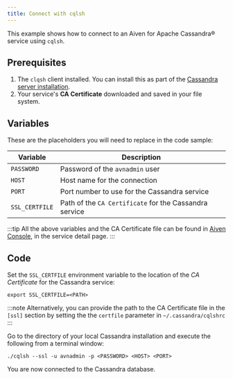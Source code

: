 ```yaml
---
title: Connect with cqlsh
---
```


This example shows how to connect to an Aiven for Apache Cassandra® service using `cqlsh`.

## Prerequisites

1.  The `clqsh` client installed. You can install this as part of the
    [Cassandra server
    installation](https://cassandra.apache.org/doc/latest/cassandra/getting_started/installing.html).
2.  Your service's **CA Certificate** downloaded and saved in your file
    system.

## Variables

These are the placeholders you will need to replace in the code sample:

| Variable       | Description                                            |
| -------------- | ------------------------------------------------------ |
| `PASSWORD`     | Password of the `avnadmin` user                        |
| `HOST`         | Host name for the connection                           |
| `PORT`         | Port number to use for the Cassandra service           |
| `SSL_CERTFILE` | Path of the `CA Certificate` for the Cassandra service |

:::tip
All the above variables and the CA Certificate file can be found in
[Aiven Console](https://console.aiven.io/), in the service detail page.
:::

## Code

Set the `SSL_CERTFILE` environment variable to the location of the *CA
Certificate* for the Cassandra service:

```
export SSL_CERTFILE=<PATH>
```

:::note
Alternatively, you can provide the path to the CA Certificate file in
the `[ssl]` section by setting the the `certfile` parameter in
`~/.cassandra/cqlshrc`
:::

Go to the directory of your local Cassandra installation and
execute the following from a terminal window:

```
./cqlsh --ssl -u avnadmin -p <PASSWORD> <HOST> <PORT>
```

You are now connected to the Cassandra database.
